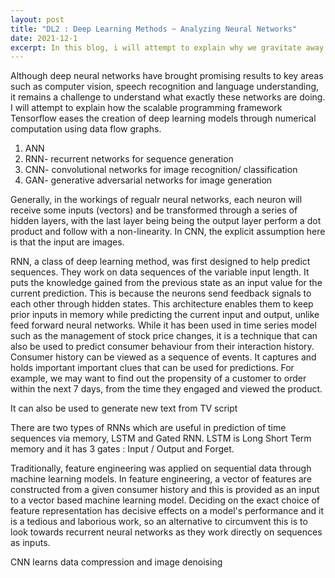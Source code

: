 ```yaml
---
layout: post
title: "DL2 : Deep Learning Methods ~ Analyzing Neural Networks"
date: 2021-12-1
excerpt: In this blog, i will attempt to explain why we gravitate away from the traditional machine learning methods and focus on the important type of neural network models that form the basis for most of our pre-trianed models in deep learning. 
---
```

Although deep neural networks have brought promising results to key areas such as computer vision, speech recognition and language understanding, it remains a challenge to understand what exactly these networks are doing. I will attempt to explain how the scalable programming framework Tensorflow eases the creation of deep learning models through numerical computation using data flow graphs. 

1) ANN
2) RNN- recurrent networks for sequence generation
3) CNN- convolutional networks for image recognition/ classification
4) GAN- generative adversarial networks for image generation

Generally, in the workings of regualr neural networks, each neuron will receive some inputs (vectors) and be transformed through a series of hidden layers, with the last layer being being the output layer perform a dot product and follow with a non-linearity. In CNN, the explicit assumption here is that the input are images.

RNN, a class of deep learning method, was first designed to help predict sequences. They work on data sequences of the variable input length. It puts the knowledge gained from the previous state as an input value for the current prediction. This is because the neurons send feedback signals to each other through hidden states. This architecture enables them to keep prior inputs in memory while predicting the current input and output, unlike feed forward neural networks. While it has been used in time series model such as the management of stock price changes, it is a technique that can also be used to predict consumer behaviour from their interaction history. Consumer history can be viewed as a sequence of events. It captures and holds important important clues that can be used for predictions. For example, we may want to find out the propensity of a customer to order within the next 7 days, from the time they engaged and viewed the product.

It can also be used to generate new text from TV script

There are two types of RNNs which are useful in prediction of time sequences via memory, LSTM and Gated RNN. LSTM is Long Short Term memory and it has 3 gates : Input / Output and Forget.

Traditionally, feature engineering was applied on sequential data through machine learning models. In feature engineering, a vector of features are constructed from a given 
consumer history and this is provided as an input to a vector based machine learning model. Deciding on the exact choice of feature representation has decisive effects on a 
model's performance and it is a tedious and laborious work, so an alternative to circumvent this is to look towards recurrent neural networks as they work directly on sequences 
as inputs.

CNN learns data compression and image denoising

